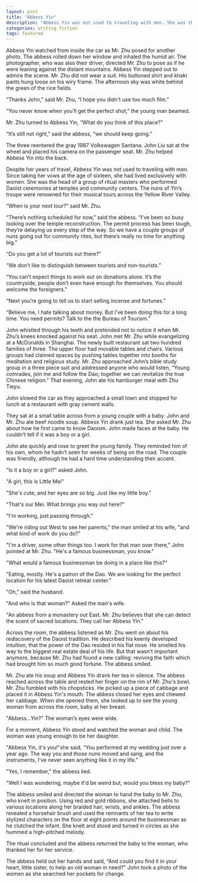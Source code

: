 ```yaml
---
layout: post
title: "Abbess Yin"
description: "Abbess Yin was not used to traveling with men. She was the head of a group of ritual masters who performed Daoist ceremonies at temples and community centers across the Yellow River Valley."
categories: writing fiction
tags: featured
---
```


Abbess Yin watched from inside the car as Mr. Zhu posed for another photo. The abbess rolled down her window and inhaled the humid air. The photographer, who was also their driver, directed Mr. Zhu to pose as if he were leaning against the distant mountains. Abbess Yin stepped out to admire the scene. Mr. Zhu did not wear a suit. His buttoned shirt and khaki pants hung loose on his wiry frame. The afternoon sky was white behind the green of the rice fields.

“Thanks John,” said Mr. Zhu, “I hope you didn’t use too much film.”

“You never know when you’ll get the perfect shot,” the young man beamed.

Mr. Zhu turned to Abbess Yin, “What do you think of this place?”

“It’s still not right,” said the abbess, “we should keep going.”

The three reentered the gray 1987 Volkswagen Santana. John Liu sat at the wheel and placed his camera on the passenger seat. Mr. Zhu helped Abbess Yin into the back.

Despite her years of travel, Abbess Yin was not used to traveling with men. Since taking her vows at the age of sixteen, she had lived exclusively with women. She was the head of a group of ritual masters who performed Daoist ceremonies at temples and community centers. The nuns of Yin’s troupe were renowned for their musical tours across the Yellow River Valley.

“When is your next tour?” said Mr. Zhu.

“There’s nothing scheduled for now,” said the abbess. “I’ve been so busy looking over the temple reconstruction. The permit process has been tough, they’re delaying us every step of the way. So we have a couple groups of nuns going out for community rites, but there’s really no time for anything big.”

“Do you get a lot of tourists out there?”

“We don’t like to distinguish between tourists and non-tourists.”

“You can’t expect things to work out on donations alone. It’s the countryside, people don’t even have enough for themselves. You should welcome the foreigners.”

“Next you’re going to tell us to start selling incense and fortunes.”

“Believe me, I hate talking about money. But I’ve been doing this for a long time. You need permits? Talk to the the Bureau of Tourism.”

John whistled through his teeth and pretended not to notice it when Mr. Zhu’s knees knocked against his seat. John met Mr. Zhu while evangelizing at a McDonalds in Shanghai. The newly built restaurant sat two hundred families of three. The upper floor had movable tables and chairs. Various groups had claimed spaces by pushing tables together into booths for meditation and religious study. Mr. Zhu approached John’s bible study group in a three piece suit and addressed anyone who would listen, “Young comrades, join me and follow the Dao; together we can revitalize the true Chinese religion.” That evening, John ate his hamburger meal with Zhu Tieyu.

John slowed the car as they approached a small town and stopped for lunch at a restaurant with gray cement walls.

They sat at a small table across from a young couple with a baby. John and Mr. Zhu ate beef noodle soup. Abbess Yin drank just tea. She asked Mr. Zhu about how he first came to know Daoism. John made faces at the baby. He couldn’t tell if it was a boy or a girl.

John ate quickly and rose to greet the young family. They reminded him of his own, whom he hadn’t seen for weeks of being on the road. The couple was friendly, although he had a hard time understanding their accent.

"Is it a boy or a girl?” asked John.

"A girl, this is Little Mei"

"She's cute, and her eyes are so big. Just like my little boy."

"That's our Mei. What brings you way out here?"

"I'm working, just passing through."

"We're riding out West to see her parents," the man smiled at his wife, "and what kind of work do you do?"

"I'm a driver, some other things too. I work for that man over there," John pointed at Mr. Zhu. "He's a famous businessman, you know."

"What would a famous businessman be doing in a place like this?"

"Eating, mostly. He's a patron of the Dao. We are looking for the perfect location for his latest Daoist retreat center."

"Oh," said the husband.

"And who is that woman?" Asked the man's wife.

"An abbess from a monastery out East. Mr. Zhu believes that she can detect the scent of sacred locations. They call her Abbess Yin."

Across the room, the abbess listened as Mr. Zhu went on about his rediscovery of the Daoist tradition. He described his keenly developed intuition, that the power of the Dao resided in his flat nose. He smelled his way to the biggest real estate deal of his life. But that wasn't important anymore, because Mr. Zhu had found a new calling: reviving the faith which had brought him so much good fortune. The abbess smiled.

Mr. Zhu ate his soup and Abbess Yin drank her tea in silence. The abbess reached across the table and rested her finger on the rim of Mr. Zhu's bowl. Mr. Zhu fumbled with his chopsticks. He picked up a piece of cabbage and placed it in Abbess Yin's mouth. The abbess closed her eyes and chewed her cabbage. When she opened them, she looked up to see the young woman from across the room, baby at her breast.

"Abbess...Yin?" The woman’s eyes were wide.

For a moment, Abbess Yin stood and watched the woman and child. The woman was young enough to be her daughter.

"Abbess Yin, it's you!"she said, "You performed at my wedding just over a year ago. The way you and those nuns moved and sang, and the instruments, I've never seen anything like it in my life."

"Yes, I remember," the abbess lied.

"Well I was wondering, maybe it'd be weird but, would you bless my baby?"

The abbess smiled and directed the woman to hand the baby to Mr. Zhu, who knelt in position.
Using red and gold ribbons, she attached bells to various locations along her braided hair, wrists, and ankles. The abbess revealed a horsehair brush and used the remnants of her tea to write stylized characters on the floor at eight points around the businessman as he clutched the infant. She knelt and stood and turned in circles as she hummed a high-pitched melody.

The ritual concluded and the abbess returned the baby to the woman, who thanked her for her service.

The abbess held out her hands and said, “And could you find it in your heart, little sister, to help an old woman in need?" John took a photo of the women as she searched her pockets for change.
